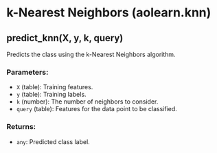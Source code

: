 # k-Nearest Neighbors (aolearn.knn)

## predict_knn(X, y, k, query)
Predicts the class using the k-Nearest Neighbors algorithm.

### Parameters:
- `X` (table): Training features.
- `y` (table): Training labels.
- `k` (number): The number of neighbors to consider.
- `query` (table): Features for the data point to be classified.

### Returns:
- `any`: Predicted class label.
